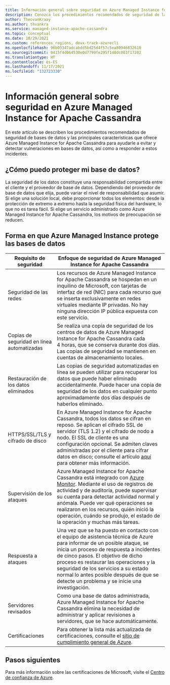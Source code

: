 ```yaml
---
title: Información general sobre seguridad en Azure Managed Instance for Apache Cassandra
description: Conozca los procedimientos recomendados de seguridad de las bases de datos y las características principales que ofrece Azure Managed Instance for Apache Cassandra. Ayudan a evitar y detectar vulneraciones en bases de datos, así como a responder a estos incidentes.
author: TheovanKraay
ms.author: thvankra
ms.service: managed-instance-apache-cassandra
ms.topic: conceptual
ms.date: 10/29/2021
ms.custom: references_regions, devx-track-azurecli
ms.openlocfilehash: 96b03347adcabdd5bd25d4f57c5ea80946832610
ms.sourcegitcommit: 0415f4d064530e0d7799fe295f1d8dc003f17202
ms.translationtype: HT
ms.contentlocale: es-ES
ms.lasthandoff: 11/17/2021
ms.locfileid: "132723330"
---
```

# <a name="security-in-azure-managed-instance-for-apache-cassandra---overview"></a>Información general sobre seguridad en Azure Managed Instance for Apache Cassandra

En este artículo se describen los procedimientos recomendados de seguridad de bases de datos y las principales características que ofrece Azure Managed Instance for Apache Cassandra para ayudarle a evitar y detectar vulneraciones en bases de datos, así como a responder a estos incidentes.

## <a name="how-do-i-secure-my-database"></a>¿Cómo puedo proteger mi base de datos?

La seguridad de los datos constituye una responsabilidad compartida entre el cliente y el proveedor de base de datos. Dependiendo del proveedor de base de datos que elija, puede variar el nivel de responsabilidad que asumir. Si elige una solución local, debe proporcionar todos los elementos: desde la protección de extremo a extremo hasta la seguridad física del hardware, lo que no es tarea fácil. Si elige un servicio administrado como Azure Managed Instance for Apache Cassandra, los motivos de preocupación se reducen. 

## <a name="how-does-azure-managed-instance-secure-my-database"></a>Forma en que Azure Managed Instance protege las bases de datos


|Requisito de seguridad|Enfoque de seguridad de Azure Managed Instance for Apache Cassandra|
|---|---|
|Seguridad de las redes| Los recursos de Azure Managed Instance for Apache Cassandra se hospedan en un inquilino de Microsoft, con tarjetas de interfaz de red (NIC) para cada recurso que se inserta exclusivamente en redes virtuales mediante IP privadas. No hay ninguna dirección IP pública expuesta con este servicio.|
|Copias de seguridad en línea automatizadas|Se realiza una copia de seguridad de los centros de datos de Azure Managed Instance for Apache Cassandra cada 4 horas, que se conserva durante dos días. Las copias de seguridad se mantienen en cuentas de almacenamiento locales.|
|Restauración de los datos eliminados|Las copias de seguridad automatizadas en línea se pueden utilizar para recuperar los datos que puede haber eliminado accidentalmente. Puede hacer una copia de seguridad de los datos en cualquier punto aproximadamente dos días después de haberlos eliminado.|
|HTTPS/SSL/TLS y cifrado de disco | En Azure Managed Instance for Apache Cassandra, todos los datos se cifran en reposo. Se aplican el cifrado SSL de servidor (TLS 1.2) y el cifrado de nodo a nodo. El SSL de cliente es una configuración opcional. Se admiten claves administradas por el cliente para cifrar datos en disco; consulte el artículo [aquí](customer-managed-keys.md) para obtener más información. |
|Supervisión de los ataques|Azure Managed Instance for Apache Cassandra está integrado con [Azure Monitor](../azure-monitor/overview.md). Mediante el uso de registros de actividad y de auditoría, puede supervisar su cuenta para detectar actividad normal y anómala. Puede ver qué operaciones se realizaron en los recursos, quién inició la operación, cuándo se produjo, el estado de la operación y muchas más tareas.|
|Respuesta a ataques|Una vez que se ha puesto en contacto con el equipo de asistencia técnica de Azure para informar de un posible ataque, se inicia un proceso de respuesta a incidentes de cinco pasos. El objetivo de dicho proceso es restaurar las operaciones y la seguridad de los servicios a su estado normal lo antes posible después de que se detecte un problema y se inicie una investigación.|
|Servidores revisados|Como una base de datos administrada, Azure Managed Instance for Apache Cassandra elimina la necesidad de administrar y aplicar revisiones a servidores, que se hace automáticamente.|
|Certificaciones| Para obtener la lista más actualizada de certificaciones, consulte el [sitio de cumplimiento general de Azure](https://azure.microsoft.com/resources/microsoft-azure-compliance-offerings/).


## <a name="next-steps"></a>Pasos siguientes

Para más información sobre las certificaciones de Microsoft, visite el [Centro de confianza de Azure](https://azure.microsoft.com/support/trust-center/).
